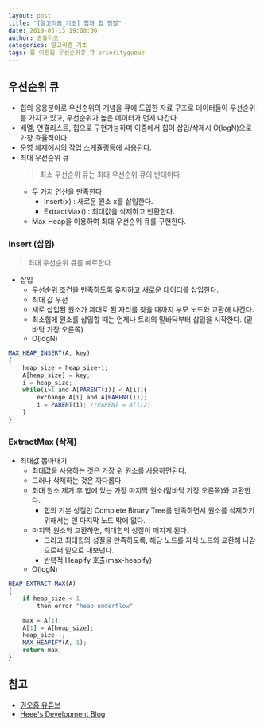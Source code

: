 ```yaml
---
layout: post
title: "[알고리즘_기초] 힙과 힙 정렬"
date: 2019-05-13 19:00:00
author: 송튜디오
categories: 알고리즘_기초
tags: 힙 이진힙 우선순위큐 큐 priorityqueue
---
```


## 우선순위 큐

- 힙의 응용분야로 우선순위의 개념을 큐에 도입한 자료 구조로 데이터들이 우선순위를 가지고 있고, 우선순위가 높은 데이터가 먼저 나간다.
- 배열, 연결리스트, 힙으로 구현가능하며 이중에서 힙이 삽입/삭제시 O(logN)으로 가장 효율적이다.
- 운영 체제에서의 작업 스케쥴링등에 사용된다.
- 최대 우선순위 큐
  > 최소 우선순위 큐는 최대 우선순위 큐의 반대이다.
  - 두 가지 연산을 만족한다.
    - Insert(x) : 새로운 원소 x를 삽입한다.
    - ExtractMax() : 최대값을 삭제하고 반환한다.
  - Max Heap을 이용하여 최대 우선순위 큐를 구현한다.

### Insert (삽입)

> 최대 우선순위 큐를 예로한다.

- 삽입
  - 우선순위 조건을 만족하도록 유지하고 새로운 데이터를 삽입한다.
  - 최대 값 우선
  - 새로 삽입된 원소가 제대로 된 자리를 찾을 때까지 부모 노드와 교환해 나간다.
  - 최소힙에 원소를 삽입할 때는 언제나 트리의 밑바닥부터 삽입을 시작한다. (밑바닥 가장 오른쪽)
  - O(logN)

```js
MAX_HEAP_INSERT(A, key)
{
    heap_size = heap_size+1;
    A[heap_size] = key;
    i = heap_size;
    while(i>1 and A[PARENT(i)] < A[i]){
        exchange A[i] and A[PARENT(i)];
        i = PARENT(i); //PARENT = A[i/2]
    }
}
```

### ExtractMax (삭제)

- 최대값 뽑아내기
  - 최대값을 사용하는 것은 가장 위 원소를 사용하면된다.
  - 그러나 삭제하는 것은 까다롭다.
  - 최대 원소 제거 후 힙에 있는 가장 마지막 원소(밑바닥 가장 오른쪽)와 교환한다.
    - 힙의 기본 성질인 Complete Binary Tree를 만족하면서 원소를 삭제하기 위해서는 맨 마지막 노드 밖에 없다.
  - 마지막 원소와 교환하면, 최대힙의 성질이 깨지게 된다.
    - 그리고 최대힙의 성질을 만족하도록, 해당 노드를 자식 노드와 교환해 나감으로써 밑으로 내보낸다.
    - 반복적 Heapify 호출(max-heapify)
  - O(logN)

```js
HEAP_EXTRACT_MAX(A)
{
    if heap_size < 1
        then error "heap underflow"

    max = A[1];
    A[1] = A[heap_size];
    heap_size--;
    MAX_HEAPIFY(A, 1);
    return max;
}
```

## 참고

- [권오흠 유튜브](https://www.youtube.com/watch?v=2bp2ZSS3O0g&list=PL52K_8WQO5oUuH06MLOrah4h05TZ4n38l&index=15)
- [Heee's Development Blog](https://gmlwjd9405.github.io/)
